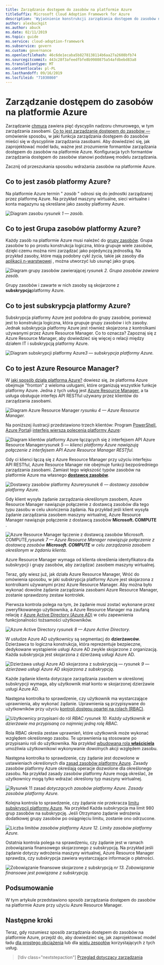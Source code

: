 ```yaml
---
title: Zarządzanie dostępem do zasobów na platformie Azure
titleSuffix: Microsoft Cloud Adoption Framework for Azure
description: 'Wyjaśnienie konstrukcji zarządzania dostępem do zasobów na platformie Azure: Azure Resource Manager, subskrypcje, grupy zasobów i zasoby'
author: alexbuckgit
ms.author: abuck
ms.date: 02/11/2019
ms.topic: guide
ms.service: cloud-adoption-framework
ms.subservice: govern
ms.custom: governance
ms.openlocfilehash: 46c6de1ecaba5b8278138114b6aa27a2608bfb74
ms.sourcegitcommit: 443c28f3afeedfbfe8b9980875a54afdbebd83a8
ms.translationtype: MT
ms.contentlocale: pl-PL
ms.lasthandoff: 09/16/2019
ms.locfileid: "71030860"
---
```

# <a name="resource-access-management-in-azure"></a>Zarządzanie dostępem do zasobów na platformie Azure

Zarządzanie [chmurą](../index.md) zawiera pięć dyscyplin nadzoru chmurowego, w tym zarządzania zasobami. [Co to jest zarządzanie dostępem do zasobów —](./index.md) omówienie sposobu, w jaki funkcja zarządzania dostępem do zasobów mieści się w dyscyplinie zarządzania zasobami. Aby dowiedzieć się, jak zaprojektować model ładu, ważne jest zrozumienie formantów zarządzania dostępem do zasobów na platformie Azure. Konfiguracja tych formantów zarządzania dostępem do zasobów stanowi podstawę modelu zarządzania.

Zacznij od przeszukania sposobu wdrażania zasobów na platformie Azure.

<!-- markdownlint-disable MD026 -->

## <a name="what-is-an-azure-resource"></a>Co to jest zasób platformy Azure?

Na platformie Azure termin " _zasób_ " odnosi się do jednostki zarządzanej przez platformę Azure. Na przykład maszyny wirtualne, sieci wirtualne i konta magazynu są określane jako zasoby platformy Azure.

![Diagram zasobu](../../_images/govern/design/governance-1-9.png)
*rysunek 1 — zasób.*

## <a name="what-is-an-azure-resource-group"></a>Co to jest Grupa zasobów platformy Azure?

Każdy zasób na platformie Azure musi należeć do [grupy zasobów](https://docs.microsoft.com/azure/azure-resource-manager/resource-group-overview#resource-groups). Grupa zasobów to po prostu konstrukcja logiczna, która grupuje wiele zasobów, dzięki czemu można nimi zarządzać jako pojedynczą jednostką. Na przykład zasoby, które mają podobny cykl życia, takie jak zasoby dla [aplikacji n-warstwowej](https://docs.microsoft.com/azure/architecture/guide/architecture-styles/n-tier) , można utworzyć lub usunąć jako grupę.

![Diagram grupy zasobów zawierającej](../../_images/govern/design/governance-1-10.png)
*rysunek 2. Grupa zasobów zawiera zasób.*

Grupy zasobów i zawarte w nich zasoby są skojarzone z **subskrypcją**platformy Azure.

## <a name="what-is-an-azure-subscription"></a>Co to jest subskrypcja platformy Azure?

Subskrypcja platformy Azure jest podobna do grupy zasobów, ponieważ jest to konstrukcja logiczna, która grupuje grupy zasobów i ich zasoby. Jednak subskrypcja platformy Azure jest również skojarzona z kontrolkami używanymi przez Azure Resource Manager. Co to oznacza? Zapoznaj się z Azure Resource Manager, aby dowiedzieć się więcej o relacji między działem IT i subskrypcją platformy Azure.

![Diagram subskrypcji](../../_images/govern/design/governance-1-11.png)
platformy Azure*3 — subskrypcja platformy Azure.*

## <a name="what-is-azure-resource-manager"></a>Co to jest Azure Resource Manager?

W [jaki sposób działa platforma Azure?](../../getting-started/what-is-azure.md) dowiesz się, że platforma Azure obejmuje "fronton" z wieloma usługami, które organizują wszystkie funkcje platformy Azure. Jedna z tych usług jest [Azure Resource Manager](https://docs.microsoft.com/azure/azure-resource-manager), a ta usługa obsługuje interfejs API RESTful używany przez klientów do zarządzania zasobami.

![Diagram Azure Resource Manager](../../_images/govern/design/governance-1-12.png)
*rysunku 4 — Azure Resource Manager.*

Na poniższej ilustracji przedstawiono trzech klientów: Program [PowerShell](https://docs.microsoft.com/powershell/azure/overview), [Azure Portal](https://portal.azure.com)i [interfejs wiersza polecenia platformy Azure](https://docs.microsoft.com/cli/azure):

![Diagram klientów platformy Azure łączących się z interfejsem API](../../_images/govern/design/governance-1-13.png)
Azure Resource Manager*rysunek 5 — klienci platformy Azure nawiązują połączenie z interfejsem API Azure Resource Manager RESTful.*

Gdy ci klienci łączą się z Azure Resource Manager przy użyciu interfejsu API RESTful, Azure Resource Manager nie obejmuje funkcji bezpośredniego zarządzania zasobami. Zamiast tego większość typów zasobów na platformie Azure ma własnego [**dostawcę zasobów**](https://docs.microsoft.com/azure/azure-resource-manager/resource-group-overview#terminology).

![Dostawcy](../../_images/govern/design/governance-1-14.png)
zasobów platformy Azure*rysunek 6 — dostawcy zasobów platformy Azure.*

Gdy klient wysyła żądanie zarządzania określonym zasobem, Azure Resource Manager nawiązuje połączenie z dostawcą zasobów dla tego typu zasobu w celu ukończenia żądania. Na przykład jeśli klient wysyła żądanie zarządzania zasobem maszyny wirtualnej, Azure Resource Manager nawiązuje połączenie z dostawcą zasobów **Microsoft. COMPUTE** .

![Azure Resource Manager łączenie z dostawcą](../../_images/govern/design/governance-1-15.png)
zasobów Microsoft. COMPUTE,*rysunek 7 — Azure Resource Manager nawiązuje połączenie z dostawcą zasobów **Microsoft. COMPUTE** w celu zarządzania zasobem określonym w żądaniu klienta.*

Azure Resource Manager wymaga od klienta określenia identyfikatora dla subskrypcji i grupy zasobów, aby zarządzać zasobem maszyny wirtualnej.

Teraz, gdy wiesz już, jak działa Azure Resource Manager, Wróć do omówienia sposobu, w jaki subskrypcja platformy Azure jest skojarzona z kontrolkami używanymi przez Azure Resource Manager. Aby można było wykonać dowolne żądanie zarządzania zasobami Azure Resource Manager, zostanie sprawdzony zestaw kontrolek.

Pierwsza kontrola polega na tym, że żądanie musi zostać wykonane przez zweryfikowanego użytkownika, a Azure Resource Manager ma zaufaną relację z [Azure Active Directory (Azure AD)](https://docs.microsoft.com/azure/active-directory) w celu zapewnienia funkcjonalności tożsamości użytkowników.

![Azure Active Directory](../../_images/govern/design/governance-1-16.png)
*rysunek 8 — Azure Active Directory.*

W usłudze Azure AD użytkownicy są segmentacj do **dzierżawców**. Dzierżawca to logiczna konstrukcja, która reprezentuje bezpieczne, dedykowane wystąpienie usługi Azure AD zwykle skojarzone z organizacją. Każda subskrypcja jest skojarzona z dzierżawą usługi Azure AD.

![Dzierżawa usługi Azure AD skojarzona z](../../_images/govern/design/governance-1-17.png)
subskrypcją *— rysunek 9 — dzierżawa usługi Azure AD skojarzona z subskrypcją.*

Każde żądanie klienta dotyczące zarządzania zasobem w określonej subskrypcji wymaga, aby użytkownik miał konto w skojarzonej dzierżawie usługi Azure AD.

Następna kontrolka to sprawdzenie, czy użytkownik ma wystarczające uprawnienia, aby wykonać żądanie. Uprawnienia są przypisywane do użytkowników przy użyciu [kontroli dostępu opartej na rolach (RBAC)](https://docs.microsoft.com/azure/role-based-access-control).

![Użytkownicy przypisani do ról](../../_images/govern/design/governance-1-18.png)
*RBAC rysunek 10. Każdy użytkownik w dzierżawie ma przypisaną co najmniej jedną rolę RBAC.*

Rola RBAC określa zestaw uprawnień, które użytkownik może wykonać względem określonego zasobu. Te uprawnienia są stosowane po przypisaniu roli do użytkownika. Na przykład [wbudowana rola **właściciela** ](https://docs.microsoft.com/azure/role-based-access-control/built-in-roles#owner) umożliwia użytkownikowi wykonywanie dowolnych akcji względem zasobu.

Następna kontrolka to sprawdzenie, czy żądanie jest dozwolone w ustawieniach określonych dla [zasad zasobów platformy Azure](https://docs.microsoft.com/azure/governance/policy). Zasady zasobów platformy Azure określają operacje dozwolone dla określonego zasobu. Na przykład zasady zasobów platformy Azure mogą określać, że użytkownicy mogą tylko wdrażać określony typ maszyny wirtualnej.

![Rysunek 11 zasad](../../_images/govern/design/governance-1-19.png)
*dotyczących zasobów platformy Azure. Zasady zasobów platformy Azure.*

Kolejna kontrola to sprawdzenie, czy żądanie nie przekracza [limitu subskrypcji platformy Azure](https://docs.microsoft.com/azure/azure-subscription-service-limits). Na przykład Każda subskrypcja ma limit 980 grup zasobów na subskrypcję. Jeśli Otrzymano żądanie wdrożenia dodatkowej grupy zasobów po osiągnięciu limitu, zostanie ono odrzucone.

![Liczba limitów](../../_images/govern/design/governance-1-20.png)
*zasobów platformy Azure 12. Limity zasobów platformy Azure.*

Ostatnia kontrola polega na sprawdzeniu, czy żądanie jest w ramach zobowiązania finansowego skojarzonego z subskrypcją. Na przykład jeśli żądanie dotyczy wdrożenia maszyny wirtualnej, Azure Resource Manager sprawdza, czy subskrypcja zawiera wystarczające informacje o płatności.

![Zobowiązanie finansowe skojarzone z subskrypcją](../../_images/govern/design/governance-1-21.png)
*nr 13. Zobowiązanie finansowe jest powiązane z subskrypcją.*

## <a name="summary"></a>Podsumowanie

W tym artykule przedstawiono sposób zarządzania dostępem do zasobów na platformie Azure przy użyciu Azure Resource Manager.

## <a name="next-steps"></a>Następne kroki

Teraz, gdy rozumiesz sposób zarządzania dostępem do zasobów na platformie Azure, przejdź do, aby dowiedzieć się, jak zaprojektować model ładu [dla prostego obciążenia](./governance-simple-workload.md) lub dla [wielu zespołów](./governance-multiple-teams.md) korzystających z tych usług.

> [!div class="nextstepaction"]
> [Przegląd dotyczący zarządzania](../index.md)
